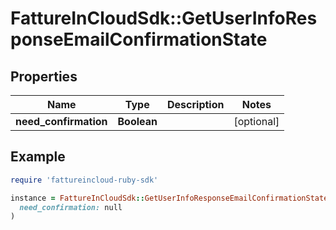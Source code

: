 # FattureInCloudSdk::GetUserInfoResponseEmailConfirmationState

## Properties

| Name | Type | Description | Notes |
| ---- | ---- | ----------- | ----- |
| **need_confirmation** | **Boolean** |  | [optional] |

## Example

```ruby
require 'fattureincloud-ruby-sdk'

instance = FattureInCloudSdk::GetUserInfoResponseEmailConfirmationState.new(
  need_confirmation: null
)
```

